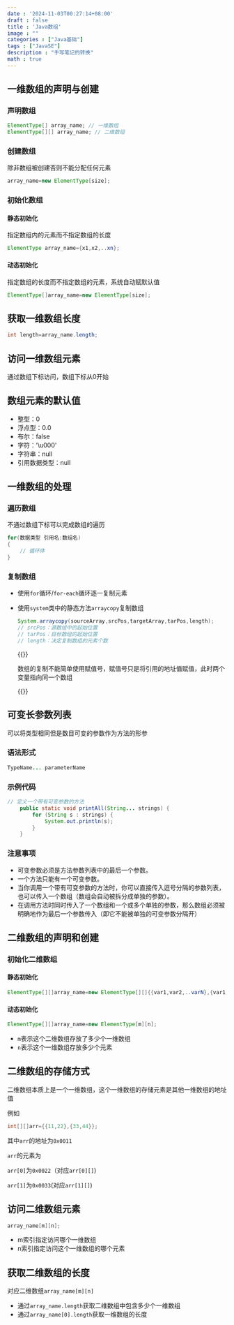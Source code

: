 ```yaml
---
date : '2024-11-03T00:27:14+08:00'
draft : false
title : 'Java数组'
image : ""
categories : ["Java基础"]
tags : ["JavaSE"]
description : "手写笔记的转换"
math : true
---
```


## 一维数组的声明与创建

### 声明数组

```java
ElementType[] array_name; // 一维数组
ElementType[][] array_name; // 二维数组
```

### 创建数组

 除非数组被创建否则不能分配任何元素

```java
array_name=new ElementType[size];
```

### 初始化数组

#### 静态初始化

指定数组内的元素而不指定数组的长度

```java
ElementType array_name={x1,x2,..xn};
```

#### 动态初始化

指定数组的长度而不指定数组的元素，系统自动赋默认值

```java
ElementType[]array_name=new ElementType[size];
```



## 获取一维数组长度

```java
int length=array_name.length;
```

## 访问一维数组元素

通过数组下标访问，数组下标从0开始

## 数组元素的默认值

- 整型：0
- 浮点型：0.0
- 布尔：false
- 字符：’\u000'
- 字符串：null
- 引用数据类型：null

## 一维数组的处理

### 遍历数组

不通过数组下标可以完成数组的遍历

```java
for(数据类型 引用名:数组名)
{
	// 循环体
}
```

### 复制数组

- 使用`for`循环/`for-each`循环逐一复制元素

- 使用`system`类中的静态方法`arraycopy`复制数组

  ```java
  System.arraycopy(sourceArray,srcPos,targetArray,tarPos,length);
  // srcPos：源数组中的起始位置
  // tarPos：目标数组的起始位置
  // length：决定复制数组的元素个数
  ```

  

  {{<notice tip>}}

  数组的复制不能简单使用赋值号，赋值号只是将引用的地址值赋值，此时两个变量指向同一个数组

  {{</notice>}}

## 可变长参数列表

可以将类型相同但是数目可变的参数作为方法的形参

### 语法形式

```java
TypeName... parameterName
```



### 示例代码

```java
// 定义一个带有可变参数的方法
    public static void printAll(String... strings) {
        for (String s : strings) {
            System.out.println(s);
        }
    }

```



### 注意事项

- 可变参数必须是方法参数列表中的最后一个参数。
- 一个方法只能有一个可变参数。
- 当你调用一个带有可变参数的方法时，你可以直接传入逗号分隔的参数列表，也可以传入一个数组（数组会自动被拆分成单独的参数）。
- 在调用方法时同时传入了一个数组和一个或多个单独的参数，那么数组必须被明确地作为最后一个参数传入（即它不能被单独的可变参数分隔开）

## 二维数组的声明和创建

### 初始化二维数组

#### 静态初始化

```java
ElementType[][]array_name=new ElementType[][]{{var1,var2,..varN},{var1,var2,..varN}};
```

#### 动态初始化

```java
ElementType[][]array_name=new ElementType[m][n];
```

- `m`表示这个二维数组存放了多少个一维数组
- `n`表示这个一维数组存放多少个元素

## 二维数组的存储方式

二维数组本质上是一个一维数组，这个一维数组的存储元素是其他一维数组的地址值

例如

```java
int[][]arr={{11,22},{33,44}};
```

其中`arr`的地址为`0x0011`

`arr`的元素为

`arr[0]`为`0x0022`（对应`arr[0][]`)

`arr[1]`为`0x0033`(对应`arr[1][]`)

## 访问二维数组元素

```java
array_name[m][n];
```

- m索引指定访问哪个一维数组
- n索引指定访问这个一维数组的哪个元素

## 获取二维数组的长度

对应二维数组`array_name[m][n]`

- 通过`array_name.length`获取二维数组中包含多少个一维数组
- 通过`array_name[0].length`获取一维数组的长度